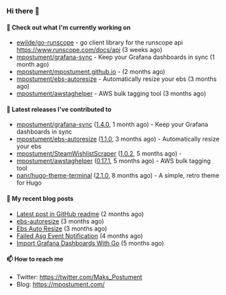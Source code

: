 ### Hi there 👋

#### 👷 Check out what I'm currently working on

- [ewilde/go-runscope](https://github.com/ewilde/go-runscope) - go client library for the runscope  api https://www.runscope.com/docs/api (3 weeks ago)
- [mpostument/grafana-sync](https://github.com/mpostument/grafana-sync) - Keep your Grafana dashboards in sync (1 month ago)
- [mpostument/mpostument.github.io](https://github.com/mpostument/mpostument.github.io) -  (2 months ago)
- [mpostument/ebs-autoresize](https://github.com/mpostument/ebs-autoresize) - Automatically resize your ebs (3 months ago)
- [mpostument/awstaghelper](https://github.com/mpostument/awstaghelper) - AWS bulk tagging tool (3 months ago)

#### 🔭 Latest releases I've contributed to

- [mpostument/grafana-sync](https://github.com/mpostument/grafana-sync) ([1.4.0](https://github.com/mpostument/grafana-sync/releases/tag/1.4.0), 1 month ago) - Keep your Grafana dashboards in sync
- [mpostument/ebs-autoresize](https://github.com/mpostument/ebs-autoresize) ([1.1.0](https://github.com/mpostument/ebs-autoresize/releases/tag/1.1.0), 3 months ago) - Automatically resize your ebs
- [mpostument/SteamWishlistScraper](https://github.com/mpostument/SteamWishlistScraper) ([1.0.2](https://github.com/mpostument/SteamWishlistScraper/releases/tag/1.0.2), 5 months ago) - 
- [mpostument/awstaghelper](https://github.com/mpostument/awstaghelper) ([0.17.1](https://github.com/mpostument/awstaghelper/releases/tag/0.17.1), 5 months ago) - AWS bulk tagging tool
- [panr/hugo-theme-terminal](https://github.com/panr/hugo-theme-terminal) ([2.1.0](https://github.com/panr/hugo-theme-terminal/releases/tag/2.1.0), 8 months ago) - A simple, retro theme for Hugo

#### 📜 My recent blog posts

- [Latest post in GitHub readme](/2021/03/06/latest_post_in_github_readme/) (2 months ago)
- [ebs-autoresize](/projects/ebs-autoresize/) (3 months ago)
- [Ebs Auto Resize](/2021/02/06/ebs-auto-resize/) (3 months ago)
- [Failed Asg Event Notification](/2021/01/03/failed-asg-event-notification/) (4 months ago)
- [Import Grafana Dashboards With Go](/2020/12/23/import-grafana-dashboards-with-go/) (5 months ago)

#### 📫 How to reach me

- Twitter: https://twitter.com/Maks_Postument
- Blog: https://mpostument.com/

